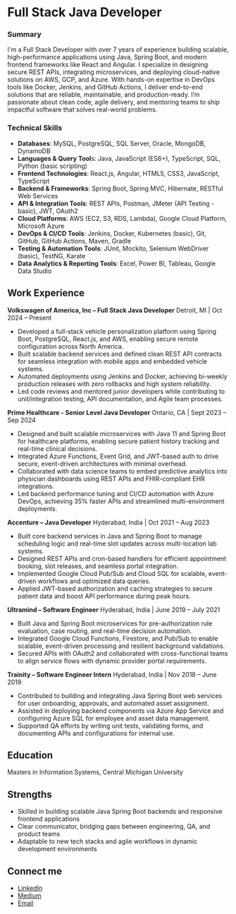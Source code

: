 # Full Stack Java Developer

### Summary

I'm a Full Stack Developer with over 7 years of experience building scalable, high-performance applications using Java, Spring Boot, and modern frontend frameworks like React and Angular. I specialize in designing secure REST APIs, integrating microservices, and deploying cloud-native solutions on AWS, GCP, and Azure. With hands-on expertise in DevOps tools like Docker, Jenkins, and GitHub Actions, I deliver end-to-end solutions that are reliable, maintainable, and production-ready. I’m passionate about clean code, agile delivery, and mentoring teams to ship impactful software that solves real-world problems.

### Technical Skills

- **Databases**: MySQL, PostgreSQL, SQL Server, Oracle, MongoDB, DynamoDB
- **Languages & Query Tool**s: Java, JavaScript (ES6+), TypeScript, SQL, Python (basic scripting)
- **Frontend Technologies**: React.js, Angular, HTML5, CSS3, JavaScript, TypeScript
- **Backend & Frameworks**: Spring Boot, Spring MVC, Hibernate, RESTful Web Services
- **API & Integration Tools**: REST APIs, Postman, JMeter (API Testing - basic), JWT, OAuth2
- **Cloud Platforms**: AWS (EC2, S3, RDS, Lambda), Google Cloud Platform, Microsoft Azure
- **DevOps & CI/CD Tools**: Jenkins, Docker, Kubernetes (basic), Git, GitHub, GitHub Actions, Maven, Gradle
- **Testing & Automation Tools**: JUnit, Mockito, Selenium WebDriver (basic), TestNG, Karate
- **Data Analytics & Reporting Tools**: Excel, Power BI, Tableau, Google Data Studio


## Work Experience

**Volkswagen of America, Inc – Full Stack Java Developer**
Detroit, MI | Oct 2024 – Present

- Developed a full-stack vehicle personalization platform using Spring Boot, PostgreSQL, React.js, and AWS, enabling secure remote configuration across North America.
- Built scalable backend services and defined clean REST API contracts for seamless integration with mobile apps and embedded vehicle systems.
- ⁠Automated deployments using Jenkins and Docker, achieving bi-weekly production releases with zero rollbacks and high system reliability.
- ⁠Led code reviews and mentored junior developers while contributing to unit/integration testing, API documentation, and Agile team processes.

**Prime Healthcare - Senior Level Java Developer**
Ontario, CA | Sept 2023 – Sep 2024

- Designed and built scalable microservices with Java 11 and Spring Boot for healthcare platforms, enabling secure patient history tracking and real-time clinical decisions.
- Integrated Azure Functions, Event Grid, and JWT-based auth to drive secure, event-driven architectures with minimal overhead.
- Collaborated with data science teams to embed predictive analytics into physician dashboards using REST APIs and FHIR-compliant EHR integrations.
- Led backend performance tuning and CI/CD automation with Azure DevOps, achieving 35% faster APIs and streamlined multi-environment deployments.

**Accenture – Java Developer**
Hyderabad, India | Oct 2021 – Aug 2023

- Built core backend services in Java and Spring Boot to manage scheduling logic and real-time slot updates across multi-location lab systems.
- Designed REST APIs and cron-based handlers for efficient appointment booking, slot releases, and seamless portal integration.
- Implemented Google Cloud Pub/Sub and Cloud SQL for scalable, event-driven workflows and optimized data queries.
- Applied JWT-based authorization and caching strategies to secure patient data and boost API performance during peak hours.

**Ultramind – Software Engineer**
Hyderabad, India | June 2019 – July 2021

- Built Java and Spring Boot microservices for pre-authorization rule evaluation, case routing, and real-time decision automation.
- Integrated Google Cloud Functions, Firestore, and Pub/Sub to enable scalable, event-driven processing and resilient background validations.
- Secured APIs with OAuth2 and collaborated with cross-functional teams to align service flows with dynamic provider portal requirements.

**Trainity – Software Engineer Intern**
Hyderabad, India | Nov 2018 – June 2019

- Contributed to building and integrating Java Spring Boot web services for user onboarding, approvals, and automated asset assignment.
- Assisted in deploying backend components via Azure App Service and configuring Azure SQL for employee and asset data management.
- Supported QA efforts by writing unit tests, validating forms, and documenting APIs and configurations for internal use.


## Education

Masters in Information Systems, Central Michigan University

## Strengths

- Skilled in building scalable Java Spring Boot backends and responsive frontend applications
- Clear communicator, bridging gaps between engineering, QA, and product teams
- Adaptable to new tech stacks and agile workflows in dynamic development environments
  
## Connect me

- [LinkedIn](https://www.linkedin.com/in/sainath-vuppala-10025b232/)
- [Medium](https://medium.com/@vuppalasainath1)
- [Email](mailto:vuppalasainath867@gmail.com)

